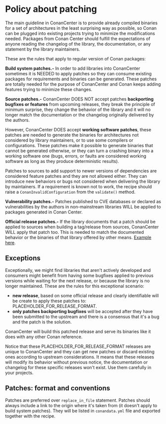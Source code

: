 # Policy about patching

The main guideline in ConanCenter is to provide already compiled binaries
for a set of architectures in the least surprising way as possible, so Conan
can be plugged into existing projects trying to minimize the modifications
needed. Packages from Conan Center should fulfill the expectations of anyone
reading the changelog of the library, the documentation, or any statement by
the library maintainers.

These are the rules that apply to regular version of Conan packages:

**Build system patches.-** In order to add libraries into ConanCenter sometimes
it is NEEDED to apply patches so they can consume existing packages
for requirements and binaries can be generated. These patches are totally
needed for the purpose of ConanCenter and Conan keeps adding features trying
to minimize these changes.

**Source patches.-** ConanCenter DOES NOT accept patches **backporting bugfixes or
features** from upcoming releases, they break the principle of minimum surprise,
they change the behavior of the library and it will no longer match the
documentation or the changelog originally delivered by the authors.

However, ConanCenter DOES accept **working software patches**, these patches
are needed to generate the binaries for architectures not considered by
library maintainers, or to use some compilers or configurations. These patches
make it possible to generate binaries that cannot be generated otherwise, or
they can turn a crashing binary into a working software one (bugs, errors, or
faults are considered working software as long as they produce deterministic
results).

Patches to sources to add support to newer versions of dependencies are
considered feature patches and they are not allowed either. They can
introduce new behaviors or bugs not considered when delivering the
library by maintainers. If a requirement is known not to work, the recipe
should raise a `ConanInvalidConfiguration` from the `validate()` method.

**Vulnerability patches.-** Patches published to CVE databases or declared as
vulnerabilities by the authors in non-mainstream libraries WILL be applied
to packages generated in Conan Center.

**Official release patches.-** If the library documents that a patch should be
applied to sources when building a tag/release from sources, ConanCenter WILL
apply that patch too. This is needed to match the documented behavior or the
binaries of that library offered by other means. [Example here](https://www.boost.org/users/history/version_1_73_0.html).


## Exceptions

Exceptionally, we might find libraries that aren't actively developed and consumers
might benefit from having some bugfixes applied to previous versions while
waiting for the next release, or because the library is no longer maintained. These
are the rules for this exceptional scenario:
 * **new release**, based on some official release and clearly identifiable will
 be create to apply these patches to: PLACEHOLDER_FOR_RELEASE_FORMAT.
 * **only patches backporting bugfixes** will be accepted after they have
 been submitted to the upstream and there is a consensus that it's a bug and the patch is the solution.

ConanCenter will build this patched release and serve its binaries like it does with
any other Conan reference.

Notice that these PLACEHOLDER_FOR_RELEASE_FORMAT releases are unique to ConanCenter
and they can get new patches or discard existing ones according to upstream
considerations. It means that these releases will modify its behavior without previous
notice, the documentation or changelog for these specific releases won't exist. Use
them carefully in your projects.

## Patches: format and conventions

Patches are preferred over `replace_in_file` statement. Patches should always include
a link to the origin where it's taken from (it doesn't apply to build system patches).
They will be listed in `conandata.yml` file and exported together with the recipe.
